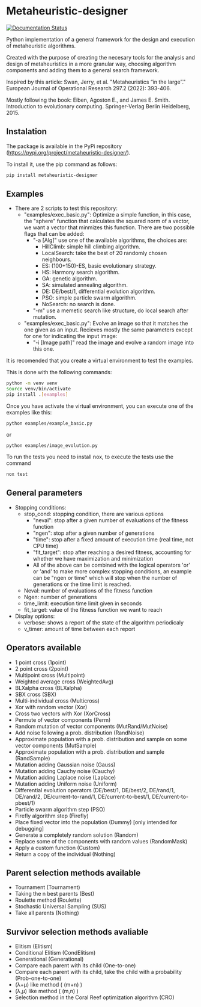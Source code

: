 # Metaheuristic-designer
[![Documentation Status](https://readthedocs.org/projects/metaheuristic-designer/badge/?version=latest)](https://metaheuristic-designer.readthedocs.io/en/latest/?badge=latest)

Python implementation of a general framework for the design and execution of metaheuristic algorithms.

Created with the purpose of creating the necesary tools for the analysis and design of metaheuristics
in a more granular way, choosing algorithm components and adding them to a general search framework.

Inspired by this article: 
    Swan, Jerry, et al. "Metaheuristics “in the large”." European Journal of Operational Research 297.2 (2022): 393-406.
   
Mostly following the book: 
    Eiben, Agoston E., and James E. Smith. Introduction to evolutionary computing. Springer-Verlag Berlin Heidelberg, 2015.

## Instalation

The package is available in the PyPi repository (https://pypi.org/project/metaheuristic-designer/).

To install it, use the pip command as follows:

```bash
pip install metaheuristic-designer
```

## Examples
- There are 2 scripts to test this repository:
    - "examples/exec_basic.py": Optimize a simple function, in this case, the "sphere" function that calculates the squared norm of a vector, we want a vector that minmizes this function. There are two possible flags that can be added:
        - "-a \[Alg\]" use one of the available algorithms, the choices are:
            - HillClimb: simple hill climbing algorithm.
            - LocalSearch: take the best of 20 randomly chosen neighbours.
            - ES: (100+150)-ES, basic evolutionary strategy.
            - HS: Harmony search algorithm.
            - GA: genetic algorithm.
            - SA: simulated annealing algorithm.
            - DE: DE/best/1, differential evolution algorithm.
            - PSO: simple particle swarm algorithm.
            - NoSearch: no search is done.
        - "-m" use a memetic search like structure, do local search after mutation.
    - "examples/exec_basic.py": Evolve an image so that it matches the one given as an input. Recieves mostly the same parameters except for one for indicating the input image:
        - "-i \[Image path\]" read the image and evolve a random image into this one.

It is recomended that you create a virtual environment to test the examples.

This is done with the following commands:
```bash
python -m venv venv
source venv/bin/activate
pip install .[examples]
```

Once you have activate the virtual environment, you can execute one of the examples like this:
```
python examples/example_basic.py
``` 

or

```
python examples/image_evolution.py
``` 

To run the tests you need to install nox, to execute the tests use the command

```bash
nox test
```


## General parameters
- Stopping conditions:
    - stop_cond: stopping condition, there are various options
        - "neval": stop after a given number of evaluations of the fitness function
        - "ngen": stop after a given number of generations
        - "time": stop after a fixed amount of execution time (real time, not CPU time)
        - "fit_target": stop after reaching a desired fitness, accounting for whether we have maximization and minimization
        - All of the above can be combined with the logical operators 'or' or 'and' to make more complex stopping conditions,
        an example can be "ngen or time" which will stop when the number of generations or the time limit is reached.
    - Neval: number of evaluations of the fitness function
    - Ngen: number of generations
    - time_limit: execution time limit given in seconds
    - fit_target: value of the fitness function we want to reach
- Display options:
    - verbose: shows a report of the state of the algorithm periodicaly
    - v_timer: amount of time between each report

## Operators available
- 1 point cross (1point)
- 2 point cross (2point)
- Multipoint cross (Multipoint)
- Weighted average cross (WeightedAvg)
- BLXalpha cross (BLXalpha)
- SBX cross (SBX)
- Multi-individual cross (Multicross)
- Xor with random vector (Xor)
- Cross two vectors with Xor (XorCross)
- Permute of vector components (Perm)
- Random mutation of vector components (MutRand/MutNoise)
- Add noise following a prob. distribution (RandNoise)
- Approximate population with a prob. distribution and sample on some vector components (MutSample)
- Approximate population with a prob. distribution and sample (RandSample)
- Mutation adding Gaussian noise (Gauss)
- Mutation adding Cauchy noise (Cauchy)
- Mutation adding Laplace noise (Laplace)
- Mutation adding Uniform noise (Uniform)
- Differential evolution operators (DE/best/1, DE/best/2, DE/rand/1, DE/rand/2, DE/current-to-rand/1, DE/current-to-best/1, DE/current-to-pbest/1)
- Particle swarm algorithm step (PSO)
- Firefly algorithm step (Firefly)
- Place fixed vector into the population (Dummy) [only intended for debugging]
- Generate a completely random solution (Random)
- Replace some of the components with random values (RandomMask)
- Apply a custom function (Custom) 
- Return a copy of the individual (Nothing) 

## Parent selection methods available
- Tournament (Tournament)
- Taking the n best parents (Best)
- Roulette method (Roulette)
- Stochastic Universal Sampling (SUS)
- Take all parents (Nothing)

## Survivor selection methods avaliable
- Elitism (Elitism)
- Conditional Elitism (CondElitism)
- Generational (Generational)
- Compare each parent with its child (One-to-one)
- Compare each parent with its child, take the child with a probability (Prob-one-to-one)
- (λ+μ) like method ( (m+n) )
- (λ,μ) like method ( (m,n) )
- Selection method in the Coral Reef optimization algorithm (CRO)




